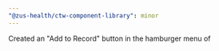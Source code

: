 ```yaml
---
"@zus-health/ctw-component-library": minor
---
```


Created an "Add to Record" button in the hamburger menu of <OtherProviderMedsTable/>
